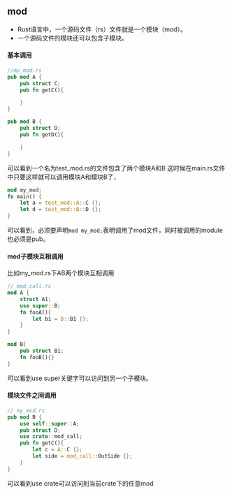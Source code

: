 ## mod
* Rust语言中，一个源码文件（rs）文件就是一个模块（mod）。
* 一个源码文件的模块还可以包含子模块。
#### 基本调用 
```rust
//my_mod.rs
pub mod A {
    pub struct C;
    pub fn getC(){

    }
}

pub mod B {
    pub struct D;
    pub fn getD(){

    }
}
```
可以看到一个名为test_mod.rs的文件包含了两个模块A和B
这时候在main.rs文件中只要这样就可以调用模块A和模块B了，
```rust
mod my_mod;
fn main() {
    let a = test_mod::A::C {};
    let d = test_mod::B::D {};
}
```
可以看到，必须要声明`mod my_mod;`表明调用了mod文件，同时被调用的module也必须是pub。
#### mod子模块互相调用
比如my_mod.rs下AB两个模块互相调用
```rust
// mod_call.rs
mod A {
    struct A1;
    use super::B;
    fn fooA(){
        let b1 = B::B1 {};
    }
}

mod B{
    pub struct B1;
    fn fooB(){}
}
```
可以看到use super关键字可以访问到另一个子模块。

#### 模块文件之间调用
```rust
// my_mod.rs
pub mod B {
    use self::super::A;
    pub struct D;
    use crate::mod_call;
    pub fn getC(){
        let c = A::C {};
        let side = mod_call::OutSide {};
    }
}
```
可以看到use crate可以访问到当前crate下的任意mod

